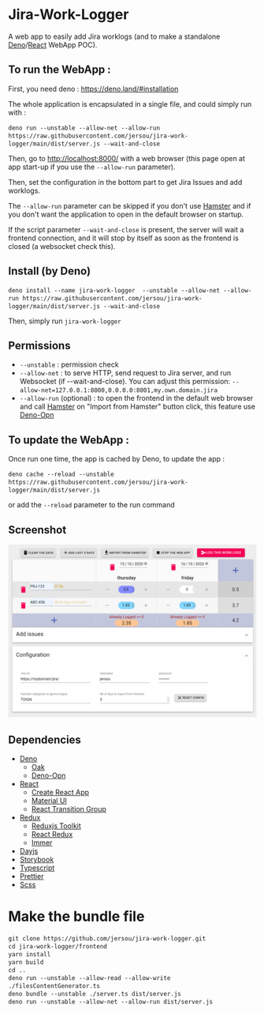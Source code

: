 # Jira-Work-Logger

A web app to easily add Jira worklogs (and to make a standalone [Deno](https://deno.land/)/[React](https://www.reactjs.org/) WebApp POC).


## To run the WebApp :
First, you need deno : https://deno.land/#installation

The whole application is encapsulated in a single file, and could simply run with : 
```
deno run --unstable --allow-net --allow-run https://raw.githubusercontent.com/jersou/jira-work-logger/main/dist/server.js --wait-and-close
```
Then, go to [http://localhost:8000/](http://localhost:8000/) with a web browser (this page open at app start-up
 if you use the `--allow-run` parameter).

Then, set the configuration in the bottom part to get Jira Issues and add worklogs.

The `--allow-run` parameter can be skipped if you don't use [Hamster](https://github.com/projecthamster/hamster)
 and if you don't want the application to open in the default browser on startup.

If the script parameter `--wait-and-close` is present, the server will wait a frontend connection,
 and it will stop by itself as soon as the frontend is closed (a websocket check this).

## Install (by Deno)
```
deno install --name jira-work-logger  --unstable --allow-net --allow-run https://raw.githubusercontent.com/jersou/jira-work-logger/main/dist/server.js --wait-and-close
```
 Then, simply run `jira-work-logger`
 
## Permissions

* `--unstable`  : permission check
* `--allow-net` : to serve HTTP, send request to Jira server, and run Websocket (if --wait-and-close). 
You can adjust this permission: `--allow-net=127.0.0.1:8000,0.0.0.0:8001,my.own.domain.jira`
* `--allow-run` (optional) : to open the frontend in the default web browser and call [Hamster](https://github.com/projecthamster/hamster)
 on "Import from Hamster" button click, this feature use [Deno-Opn](https://github.com/hashrock/deno-opn)

## To update the WebApp :
Once run one time, the app is cached by Deno, to update the app :
```
deno cache --reload --unstable https://raw.githubusercontent.com/jersou/jira-work-logger/main/dist/server.js
```
or add the `--reload` parameter to the run command

## Screenshot
![screenshot](screenshot.png)

## Dependencies

* [Deno](https://deno.land/)
  * [Oak](https://oakserver.github.io/oak/)
  * [Deno-Opn](https://github.com/hashrock/deno-opn)
* [React](https://www.reactjs.org/)
  * [Create React App](https://reactjs.org/docs/create-a-new-react-app.html)
  * [Material UI](https://material-ui.com/)
  * [React Transition Group](https://github.com/reactjs/react-transition-group)
* [Redux](https://redux.js.org/)
  * [Reduxjs Toolkit](https://redux-toolkit.js.org/)
  * [React Redux](https://react-redux.js.org/)
  * [Immer](https://immerjs.github.io/immer/docs/introduction)
* [Dayjs](https://github.com/iamkun/dayjs)
* [Storybook](https://storybook.js.org/)
* [Typescript](https://www.typescriptlang.org/)
* [Prettier](https://prettier.io/)
* [Scss](https://sass-lang.com/)

# Make the bundle file
```
git clone https://github.com/jersou/jira-work-logger.git
cd jira-work-logger/frontend
yarn install
yarn build
cd ..
deno run --unstable --allow-read --allow-write ./filesContentGenerator.ts
deno bundle --unstable ./server.ts dist/server.js
deno run --unstable --allow-net --allow-run dist/server.js
```
